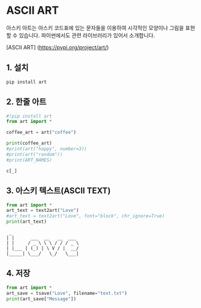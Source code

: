 


# ASCII ART

아스키 아트는 아스키 코드표에 있는 문자들을 이용하여 시각적인 모양이나 그림을 표현할 수 있습니다. 파이썬에서도 관련 라이브러리가 있어서 소개합니다.

[ASCII ART] (https://pypi.org/project/art/)  

## 1.  설치  
    pip install art  

## 2. 한줄 아트  

```python
#!pip install art
from art import *

coffee_art = art("coffee")

print(coffee_art)
#print(art("happy", number=3))
#print(art("random"))
#print(ART_NAMES)
```

    c[_] 

## 3. 아스키 텍스트(ASCII TEXT)

```python
from art import *
art_text = text2art("Love")
#art_text = text2art("Love", font="block", chr_ignore=True)
print(art_text)
```

     _                         
    | |      ___  __   __  ___ 
    | |     / _ \ \ \ / / / _ \
    | |___ | (_) | \ V / |  __/
    |_____| \___/   \_/   \___|  

## 4. 저장

```python
from art import *
art_save = tsave("Love", filename="text.txt")
print(art_save["Message"])
```

    
